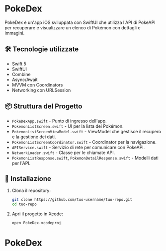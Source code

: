 # PokeDex

PokeDex è un'app iOS sviluppata con SwiftUI che utilizza l'API di PokeAPI per recuperare e visualizzare un elenco di Pokémon con dettagli e immagini.

## 🛠 Tecnologie utilizzate
- Swift 5
- SwiftUI
- Combine
- Async/Await
- MVVM con Coordinators
- Networking con URLSession

## 📦 Struttura del Progetto

- `PokeDexApp.swift` - Punto di ingresso dell'app.
- `PokemonListScreen.swift` - UI per la lista dei Pokémon.
- `PokemonListScreenViewModel.swift` - ViewModel che gestisce il recupero e la gestione dei dati.
- `PokemonListScreenCoordinator.swift` - Coordinator per la navigazione.
- `APIService.swift` - Servizio di rete per comunicare con PokeAPI.
- `NetworkLoader.swift` - Classe per le chiamate API.
- `PokemonListResponse.swift`, `PokemonDetailResponse.swift` - Modelli dati per l'API.

## 🚀 Installazione

1. Clona il repository:
   ```sh
   git clone https://github.com/tuo-username/tuo-repo.git
   cd tuo-repo
   ```

2. Apri il progetto in Xcode:
   ```sh
   open PokeDex.xcodeproj
   ```
# PokeDex
